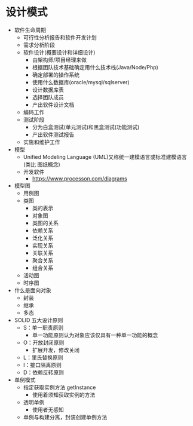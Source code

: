 # 设计模式

- 软件生命周期
  - 可行性分析报告和软件开发计划
  - 需求分析阶段
  - 软件设计(概要设计和详细设计)
    - 由架构师/项目经理来做
    - 根据团队技术基础确定用什么技术栈(Java/Node/Php)
    - 确定部署的操作系统
    - 使用什么数据库(oracle/mysql/sqlserver)
    - 设计数据库表
    - 选择团队成员
    - 产出软件设计文档
  - 编码工作
  - 测试阶段
    - 分为白盒测试(单元测试)和黑盒测试(功能测试)
    - 产出软件测试报告
  - 实施和维护工作
- 模型
  - Unified Modeling Language (UML)又称统一建模语言或标准建模语言(类比 图纸概念)
  - 开发软件
    - https://www.processon.com/diagrams
- 模型图
  - 用例图
  - 类图
    - 类的表示
    - 对象图
    - 类图的关系
    - 依赖关系
    - 泛化关系
    - 实现关系
    - 关联关系
    - 聚合关系
    - 组合关系
  - 活动图
  - 时序图
- 什么是面向对象
  - 封装
  - 继承
  - 多态
- SOLID 五大设计原则
  - S：单一职责原则
    - 单一功能原则认为对象应该仅具有一种单一功能的概念
  - O：开放封闭原则
    - 扩展开发，修改关闭
  - L：里氏替换原则
  - I：接口隔离原则
  - D：依赖反转原则
- 单例模式
  - 指定获取实例方法 getInstance
    - 使用着须知获取实例的方法
  - 透明单例
    - 使用者无感知
  - 单例与构建分离，封装创建单例方法
